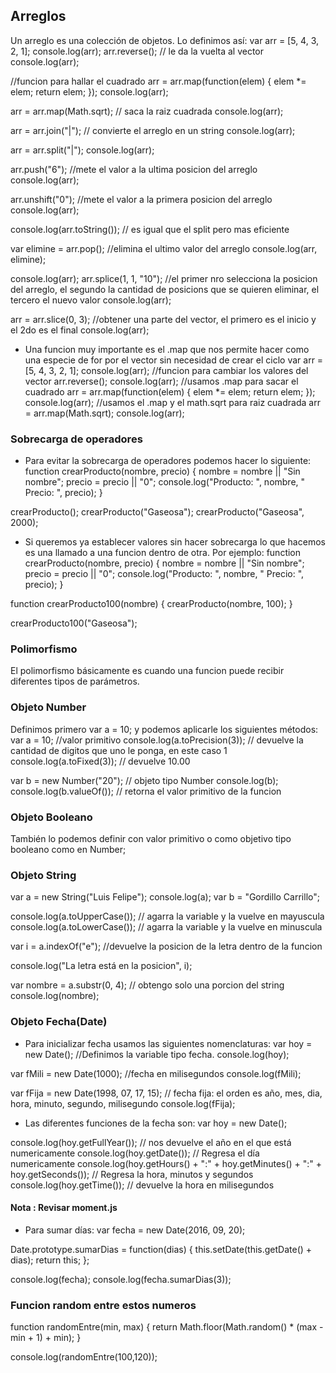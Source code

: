 ## Arreglos
Un arreglo es una colección de objetos.
Lo definimos así:
var arr = [5, 4, 3, 2, 1];
console.log(arr);
arr.reverse(); // le da la vuelta al vector
console.log(arr);

//funcion para hallar el cuadrado
arr = arr.map(function(elem) {
    elem *= elem;
    return elem;
});
console.log(arr);

arr = arr.map(Math.sqrt); // saca la raiz cuadrada
console.log(arr);

arr = arr.join("|"); // convierte el arreglo en un string
console.log(arr);

arr = arr.split("|");
console.log(arr);

arr.push("6"); //mete el valor a la ultima posicion del arreglo
console.log(arr);

arr.unshift("0"); //mete el valor a la primera posicion del arreglo
console.log(arr);


console.log(arr.toString()); // es igual que el split pero mas eficiente

var elimine = arr.pop(); //elimina el ultimo valor del arreglo 
console.log(arr, elimine);


console.log(arr);
arr.splice(1, 1, "10"); //el primer nro selecciona la posicion del arreglo, el segundo la cantidad de posicions que se quieren eliminar, el tercero el nuevo valor
console.log(arr);

arr = arr.slice(0, 3); //obtener una parte del vector, el primero es el inicio y el 2do es el final
console.log(arr);

* Una funcion muy importante es el .map que nos permite hacer como una especie de for por el vector sin necesidad de crear el ciclo
var arr = [5, 4, 3, 2, 1];
console.log(arr);
//funcion para cambiar los valores del vector
arr.reverse();
console.log(arr);
//usamos .map para sacar el cuadrado
arr = arr.map(function(elem) {
    elem *= elem;
    return elem;
});
console.log(arr);
//usamos el .map y el math.sqrt para raiz cuadrada
arr = arr.map(Math.sqrt);
console.log(arr);

### Sobrecarga de operadores 
* Para evitar la sobrecarga de operadores podemos hacer lo siguiente:
function crearProducto(nombre, precio) {
    nombre = nombre || "Sin nombre";
    precio = precio || "0";
    console.log("Producto: ", nombre, " Precio: ", precio);
}

crearProducto();
crearProducto("Gaseosa");
crearProducto("Gaseosa", 2000);

* Si queremos ya establecer valores sin hacer sobrecarga lo que hacemos es una llamado a una funcion dentro de otra. Por ejemplo:
function crearProducto(nombre, precio) {
    nombre = nombre || "Sin nombre";
    precio = precio || "0";
    console.log("Producto: ", nombre, " Precio: ", precio);
}

function crearProducto100(nombre) {
    crearProducto(nombre, 100);
}

crearProducto100("Gaseosa");

### Polimorfismo
El polimorfismo básicamente es cuando una funcion puede recibir diferentes tipos de parámetros.

### Objeto Number
Definimos primero var a = 10; y podemos aplicarle los siguientes métodos:
var a = 10; //valor primitivo
console.log(a.toPrecision(3)); // devuelve la cantidad de digitos que uno le ponga, en este caso 1
console.log(a.toFixed(3)); // devuelve 10.00

var b = new Number("20"); // objeto tipo Number
console.log(b);
console.log(b.valueOf()); // retorna el valor primitivo de la funcion

### Objeto Booleano
También lo podemos definir con valor primitivo o como objetivo tipo booleano como en Number;

### Objeto String
var a = new String("Luis Felipe");
console.log(a);
var b = "Gordillo Carrillo";

console.log(a.toUpperCase()); // agarra la variable y la vuelve en mayuscula
console.log(a.toLowerCase()); // agarra la variable y la vuelve en minuscula

var i = a.indexOf("e"); //devuelve la posicion de la letra dentro de la funcion

console.log("La letra está en la posicion", i);

var nombre = a.substr(0, 4); // obtengo solo una porcion del string
console.log(nombre);

### Objeto Fecha(Date)
* Para inicializar fecha usamos las siguientes nomenclaturas:
var hoy = new Date(); //Definimos la variable tipo fecha.
console.log(hoy);

var fMili = new Date(1000); //fecha en milisegundos
console.log(fMili);

var fFija = new Date(1998, 07, 17, 15); // fecha fija: el orden es año, mes, dia, hora, minuto, segundo, milisegundo
console.log(fFija);

* Las diferentes funciones de la fecha son:
var hoy = new Date();

console.log(hoy.getFullYear()); // nos devuelve el año en el que está numericamente
console.log(hoy.getDate()); // Regresa el día numericamente
console.log(hoy.getHours() + ":" + hoy.getMinutes() + ":" + hoy.getSeconds()); // Regresa la hora, minutos y segundos
console.log(hoy.getTime()); // devuelve la hora en milisegundos

#### Nota : Revisar moment.js

* Para sumar días:
var fecha = new Date(2016, 09, 20);

Date.prototype.sumarDias = function(dias) {
    this.setDate(this.getDate() + dias);
    return this;
};

console.log(fecha);
console.log(fecha.sumarDias(3));

### Funcion random entre estos numeros
function randomEntre(min, max) {
    return Math.floor(Math.random() * (max - min + 1) + min);
}

console.log(randomEntre(100,120));

